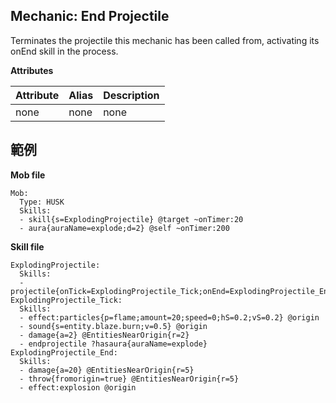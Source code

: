 Mechanic: End Projectile
--------------------------
Terminates the projectile this mechanic has been called from, activating its onEnd skill in the process.

**Attributes**

| Attribute | Alias | Description |
| --------- | ----- | ----------- |
| none  | none  | none|

範例
--------

**Mob file**
```
Mob:
  Type: HUSK
  Skills:
  - skill{s=ExplodingProjectile} @target ~onTimer:20
  - aura{auraName=explode;d=2} @self ~onTimer:200
```

**Skill file**
```
ExplodingProjectile:
  Skills:
  - projectile{onTick=ExplodingProjectile_Tick;onEnd=ExplodingProjectile_End;v=4;i=1;hp=false;sb=false;se=false;d=200}
ExplodingProjectile_Tick:
  Skills:
  - effect:particles{p=flame;amount=20;speed=0;hS=0.2;vS=0.2} @origin
  - sound{s=entity.blaze.burn;v=0.5} @origin
  - damage{a=2} @EntitiesNearOrigin{r=2}
  - endprojectile ?hasaura{auraName=explode}
ExplodingProjectile_End:
  Skills:
  - damage{a=20} @EntitiesNearOrigin{r=5}
  - throw{fromorigin=true} @EntitiesNearOrigin{r=5}
  - effect:explosion @origin
```